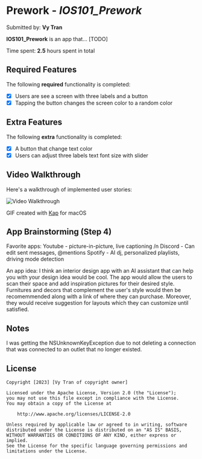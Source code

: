# Prework - *IOS101_Prework*

Submitted by: **Vy Tran**

**IOS101_Prework** is an app that... [TODO] 

Time spent: **2.5** hours spent in total

## Required Features

The following **required** functionality is completed:

- [x] Users are see a screen with three labels and a button
- [x] Tapping the button changes the screen color to a random color

## Extra Features
The following **extra** functionality is completed:
- [x] A button that change text color
- [x] Users can adjust three labels text font size with slider
 
## Video Walkthrough

Here's a walkthrough of implemented user stories:

<img src='https://i.imgur.com/gk8ZCJU.gif' title='Video Walkthrough' width='' alt='Video Walkthrough' />

<!-- Replace this with whatever GIF tool you used! -->
GIF created with [Kap](https://getkap.co/) for macOS

## App Brainstorming (Step 4)
Favorite apps:
Youtube - picture-in-picture, live captioning /n
Discord - Can edit sent messages, @mentions
Spotify - AI dj, personalized playlists, driving mode detection

An app idea:
I think an interior design app with an AI assistant that can help you with your design idea would be cool. The app would allow the users to scan their space and add inspiration pictures for their desired style. Furnitures and decors that complement the user's style would then be recomemmended along with a link of where they can purchase. Moreover, they would receive suggestion for layouts which they can customize until satisfied.

## Notes

I was getting the NSUnknownKeyException due to not deleting a connection that was connected to an outlet that no longer existed.

## License

    Copyright [2023] [Vy Tran of copyright owner]

    Licensed under the Apache License, Version 2.0 (the "License");
    you may not use this file except in compliance with the License.
    You may obtain a copy of the License at

        http://www.apache.org/licenses/LICENSE-2.0

    Unless required by applicable law or agreed to in writing, software
    distributed under the License is distributed on an "AS IS" BASIS,
    WITHOUT WARRANTIES OR CONDITIONS OF ANY KIND, either express or implied.
    See the License for the specific language governing permissions and
    limitations under the License.
